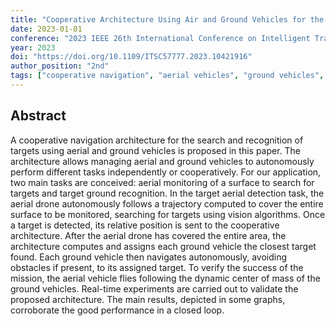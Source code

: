 ```yaml
---
title: "Cooperative Architecture Using Air and Ground Vehicles for the Search and Recognition of Targets"
date: 2023-01-01
conference: "2023 IEEE 26th International Conference on Intelligent Transportation Systems (ITSC)"
year: 2023
doi: "https://doi.org/10.1109/ITSC57777.2023.10421916"
author_position: "2nd"
tags: ["cooperative navigation", "aerial vehicles", "ground vehicles", "target search", "target recognition", "autonomous systems"]
---
```


## Abstract

A cooperative navigation architecture for the search and recognition of targets using aerial and ground vehicles is proposed in this paper. The architecture allows managing aerial and ground vehicles to autonomously perform different tasks independently or cooperatively. For our application, two main tasks are conceived: aerial monitoring of a surface to search for targets and target ground recognition. In the target aerial detection task, the aerial drone autonomously follows a trajectory computed to cover the entire surface to be monitored, searching for targets using vision algorithms. Once a target is detected, its relative position is sent to the cooperative architecture. After the aerial drone has covered the entire area, the architecture computes and assigns each ground vehicle the closest target found. Each ground vehicle then navigates autonomously, avoiding obstacles if present, to its assigned target. To verify the success of the mission, the aerial vehicle flies following the dynamic center of mass of the ground vehicles. Real-time experiments are carried out to validate the proposed architecture. The main results, depicted in some graphs, corroborate the good performance in a closed loop.
